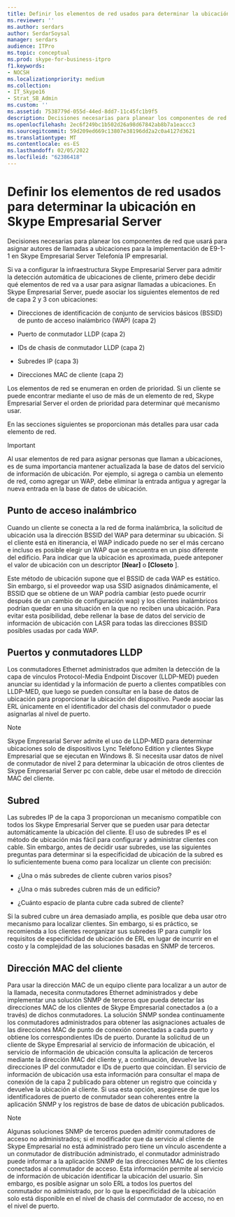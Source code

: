 ```yaml
---
title: Definir los elementos de red usados para determinar la ubicación en Skype Empresarial Server
ms.reviewer: ''
ms.author: serdars
author: SerdarSoysal
manager: serdars
audience: ITPro
ms.topic: conceptual
ms.prod: skype-for-business-itpro
f1.keywords:
- NOCSH
ms.localizationpriority: medium
ms.collection:
- IT_Skype16
- Strat_SB_Admin
ms.custom: ''
ms.assetid: 7538779d-055d-44ed-8dd7-11c45fc1b9f5
description: Decisiones necesarias para planear los componentes de red que usará para asignar autores de llamadas a ubicaciones para la implementación de E9-1-1 en Skype Empresarial Server Telefonía IP empresarial.
ms.openlocfilehash: 2ec6f249bc1b502d26a98d67842ab8b7a1eaccc3
ms.sourcegitcommit: 59d209ed669c13807e38196dd2a2c0a4127d3621
ms.translationtype: MT
ms.contentlocale: es-ES
ms.lasthandoff: 02/05/2022
ms.locfileid: "62386418"
---
```

# <a name="define-the-network-elements-used-to-determine-location-in-skype-for-business-server"></a>Definir los elementos de red usados para determinar la ubicación en Skype Empresarial Server
 
Decisiones necesarias para planear los componentes de red que usará para asignar autores de llamadas a ubicaciones para la implementación de E9-1-1 en Skype Empresarial Server Telefonía IP empresarial.
  
Si va a configurar la infraestructura Skype Empresarial Server para admitir la detección automática de ubicaciones de cliente, primero debe decidir qué elementos de red va a usar para asignar llamadas a ubicaciones. En Skype Empresarial Server, puede asociar los siguientes elementos de red de capa 2 y 3 con ubicaciones:
  
- Direcciones de identificación de conjunto de servicios básicos (BSSID) de punto de acceso inalámbrico (WAP) (capa 2)
    
- Puerto de conmutador LLDP (capa 2)
    
- IDs de chasis de conmutador LLDP (capa 2)
    
- Subredes IP (capa 3)
    
- Direcciones MAC de cliente (capa 2)
    
Los elementos de red se enumeran en orden de prioridad. Si un cliente se puede encontrar mediante el uso de más de un elemento de red, Skype Empresarial Server el orden de prioridad para determinar qué mecanismo usar. 
  
En las secciones siguientes se proporcionan más detalles para usar cada elemento de red.
  
> [!IMPORTANT]
> Al usar elementos de red para asignar personas que llaman a ubicaciones, es de suma importancia mantener actualizada la base de datos del servicio de información de ubicación. Por ejemplo, si agrega o cambia un elemento de red, como agregar un WAP, debe eliminar la entrada antigua y agregar la nueva entrada en la base de datos de ubicación. 
  
## <a name="wireless-access-point"></a>Punto de acceso inalámbrico

Cuando un cliente se conecta a la red de forma inalámbrica, la solicitud de ubicación usa la dirección BSSID del WAP para determinar su ubicación. Si el cliente está en itinerancia, el WAP indicado puede no ser el más cercano e incluso es posible elegir un WAP que se encuentra en un piso diferente del edificio. Para indicar que la ubicación es aproximada, puede anteponer el valor de ubicación con un descriptor **[Near]** o **[Closeto** ].
  
Este método de ubicación supone que el BSSID de cada WAP es estático. Sin embargo, si el proveedor wap usa SSID asignados dinámicamente, el BSSID que se obtiene de un WAP podría cambiar (esto puede ocurrir después de un cambio de configuración wap) y los clientes inalámbricos podrían quedar en una situación en la que no reciben una ubicación. Para evitar esta posibilidad, debe rellenar la base de datos del servicio de información de ubicación con LASR para todas las direcciones BSSID posibles usadas por cada WAP. 
  
## <a name="lldp-ports-and-switches"></a>Puertos y conmutadores LLDP

Los conmutadores Ethernet administrados que admiten la detección de la capa de vínculos Protocol-Media Endpoint Discover (LLDP-MED) pueden anunciar su identidad y la información de puerto a clientes compatibles con LLDP-MED, que luego se pueden consultar en la base de datos de ubicación para proporcionar la ubicación del dispositivo. Puede asociar las ERL únicamente en el identificador del chasis del conmutador o puede asignarlas al nivel de puerto.
  
> [!NOTE]
> Skype Empresarial Server admite el uso de LLDP-MED para determinar ubicaciones solo de dispositivos Lync Teléfono Edition y clientes Skype Empresarial que se ejecutan en Windows 8. Si necesita usar datos de nivel de conmutador de nivel 2 para determinar la ubicación de otros clientes de Skype Empresarial Server pc con cable, debe usar el método de dirección MAC del cliente. 
  
## <a name="subnet"></a>Subred

Las subredes IP de la capa 3 proporcionan un mecanismo compatible con todos los Skype Empresarial Server que se pueden usar para detectar automáticamente la ubicación del cliente. El uso de subredes IP es el método de ubicación más fácil para configurar y administrar clientes con cable. Sin embargo, antes de decidir usar subredes, use las siguientes preguntas para determinar si la especificidad de ubicación de la subred es lo suficientemente buena como para localizar un cliente con precisión:
  
- ¿Una o más subredes de cliente cubren varios pisos?
    
- ¿Una o más subredes cubren más de un edificio?
    
- ¿Cuánto espacio de planta cubre cada subred de cliente?
    
Si la subred cubre un área demasiado amplia, es posible que deba usar otro mecanismo para localizar clientes. Sin embargo, si es práctico, se recomienda a los clientes reorganizar sus subredes IP para cumplir los requisitos de especificidad de ubicación de ERL en lugar de incurrir en el costo y la complejidad de las soluciones basadas en SNMP de terceros.
  
## <a name="client-mac-address"></a>Dirección MAC del cliente

Para usar la dirección MAC de un equipo cliente para localizar a un autor de la llamada, necesita conmutadores Ethernet administrados y debe implementar una solución SNMP de terceros que pueda detectar las direcciones MAC de los clientes de Skype Empresarial conectados a (o a través) de dichos conmutadores. La solución SNMP sondea continuamente los conmutadores administrados para obtener las asignaciones actuales de las direcciones MAC de punto de conexión conectadas a cada puerto y obtiene los correspondientes IDs de puerto. Durante la solicitud de un cliente de Skype Empresarial al servicio de información de ubicación, el servicio de información de ubicación consulta la aplicación de terceros mediante la dirección MAC del cliente y, a continuación, devuelve las direcciones IP del conmutador e IDs de puerto que coincidan. El servicio de información de ubicación usa esta información para consultar el mapa de conexión de la capa 2 publicado para obtener un registro que coincida y devuelve la ubicación al cliente. Si usa esta opción, asegúrese de que los identificadores de puerto de conmutador sean coherentes entre la aplicación SNMP y los registros de base de datos de ubicación publicados.
  
> [!NOTE]
> Algunas soluciones SNMP de terceros pueden admitir conmutadores de acceso no administrados; si el modificador que da servicio al cliente de Skype Empresarial no está administrado pero tiene un vínculo ascendente a un conmutador de distribución administrado, el conmutador administrado puede informar a la aplicación SNMP de las direcciones MAC de los clientes conectados al conmutador de acceso. Esta información permite al servicio de información de ubicación identificar la ubicación del usuario. Sin embargo, es posible asignar un solo ERL a todos los puertos del conmutador no administrado, por lo que la especificidad de la ubicación solo está disponible en el nivel de chasis del conmutador de acceso, no en el nivel de puerto. 
  

